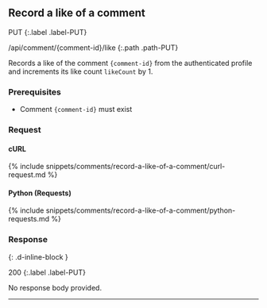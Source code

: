 ## Record a like of a comment

PUT
{:.label .label-PUT}

/api/comment/{comment-id}/like
{:.path .path-PUT}

Records a like of the comment `{comment-id}` from the authenticated profile and increments its like count `likeCount` by 1.

### Prerequisites

- Comment `{comment-id}` must exist

### Request

#### cURL

{% include snippets/comments/record-a-like-of-a-comment/curl-request.md %}

#### Python (Requests)

{% include snippets/comments/record-a-like-of-a-comment/python-requests.md %}

### Response
{: .d-inline-block }

200
{:.label .label-PUT}

No response body provided.

---
